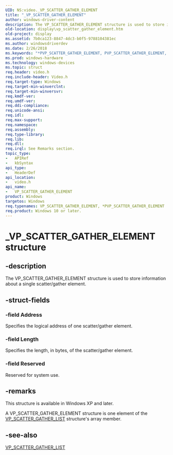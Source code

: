 ```yaml
---
UID: NS:video._VP_SCATTER_GATHER_ELEMENT
title: "_VP_SCATTER_GATHER_ELEMENT"
author: windows-driver-content
description: The VP_SCATTER_GATHER_ELEMENT structure is used to store information about a single scatter/gather element.
old-location: display\vp_scatter_gather_element.htm
old-project: display
ms.assetid: 7b0ca123-8847-4dc3-b0f5-9788104381ec
ms.author: windowsdriverdev
ms.date: 2/26/2018
ms.keywords: "*PVP_SCATTER_GATHER_ELEMENT, PVP_SCATTER_GATHER_ELEMENT, PVP_SCATTER_GATHER_ELEMENT structure pointer [Display Devices], VP_SCATTER_GATHER_ELEMENT, VP_SCATTER_GATHER_ELEMENT structure [Display Devices], Video_Structs_eacc94d7-8de2-4847-b843-3ae56bbca6d5.xml, _VP_SCATTER_GATHER_ELEMENT, display.vp_scatter_gather_element, video/PVP_SCATTER_GATHER_ELEMENT, video/VP_SCATTER_GATHER_ELEMENT"
ms.prod: windows-hardware
ms.technology: windows-devices
ms.topic: struct
req.header: video.h
req.include-header: Video.h
req.target-type: Windows
req.target-min-winverclnt: 
req.target-min-winversvr: 
req.kmdf-ver: 
req.umdf-ver: 
req.ddi-compliance: 
req.unicode-ansi: 
req.idl: 
req.max-support: 
req.namespace: 
req.assembly: 
req.type-library: 
req.lib: 
req.dll: 
req.irql: See Remarks section.
topic_type:
-	APIRef
-	kbSyntax
api_type:
-	HeaderDef
api_location:
-	video.h
api_name:
-	VP_SCATTER_GATHER_ELEMENT
product: Windows
targetos: Windows
req.typenames: VP_SCATTER_GATHER_ELEMENT, *PVP_SCATTER_GATHER_ELEMENT
req.product: Windows 10 or later.
---
```


# _VP_SCATTER_GATHER_ELEMENT structure


## -description


The VP_SCATTER_GATHER_ELEMENT structure is used to store information about a single scatter/gather element.


## -struct-fields




### -field Address

Specifies the logical address of one scatter/gather element.


### -field Length

Specifies the length, in bytes, of the scatter/gather element.


### -field Reserved

Reserved for system use.


## -remarks



This structure is available in Windows XP and later.

A VP_SCATTER_GATHER_ELEMENT structure is one element of the <a href="https://msdn.microsoft.com/library/windows/hardware/ff570572">VP_SCATTER_GATHER_LIST</a> structure's array member.




## -see-also




<a href="https://msdn.microsoft.com/library/windows/hardware/ff570572">VP_SCATTER_GATHER_LIST</a>
 

 

